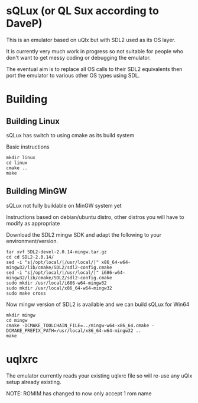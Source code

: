 # sQLux (or QL Sux according to DaveP)

This is an emulator based on uQlx but with SDL2 used as its OS layer.

It is currently very much work in progress so not suitable for people who don't want to get messy coding or debugging the emulator.

The eventual aim is to replace all OS calls to their SDL2 equivalents then port the emulator to various other OS types using SDL.

# Building
## Building Linux

sQLux has switch to using cmake as its build system

Basic instructions

    mkdir linux
    cd linux
    cmake ..
    make

## Building MinGW

sQLux not fully buildable on MinGW system yet

Instructions based on debian/ubuntu distro, other distros you will have to modify as appropriate

Download the SDL2 mingw SDK and adapt the following to your environment/version.

    tar xvf SDL2-devel-2.0.14-mingw.tar.gz
    cd cd SDL2-2.0.14/
    sed -i "s|/opt/local/|/usr/local/|" x86_64-w64-mingw32/lib/cmake/SDL2/sdl2-config.cmake
    sed -i "s|/opt/local/|/usr/local/|" i686-w64-mingw32/lib/cmake/SDL2/sdl2-config.cmake
    sudo mkdir /usr/local/i686-w64-mingw32
    sudo mkdir /usr/local/x86_64-w64-mingw32
    sudo make cross

Now mingw version of SDL2 is available and we can build sQLux for Win64

    mkdir mingw
    cd mingw
    cmake -DCMAKE_TOOLCHAIN_FILE=../mingw-w64-x86_64.cmake -DCMAKE_PREFIX_PATH=/usr/local/x86_64-w64-mingw32 ..
    make

# uqlxrc

The emulator currently reads your existing uqlxrc file so will re-use any uQlx setup already existing.

NOTE: ROMIM has changed to now only accept 1 rom name

